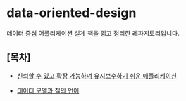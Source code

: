 # data-oriented-design
데이터 중심 어플리케이션 설계 책을 읽고 정리한 레파지토리입니다. 

## [목차]

- [신뢰할 수 있고 확장 가능하며 유지보수하기 쉬운 애플리케이션](documents/신뢰할_수_있고_확장_가능하며_유지보수하기_쉬운_애플리케이션.md)

- [데이터 모델과 질의 언어](documents/데이터_모델과_질의_언어.md)
